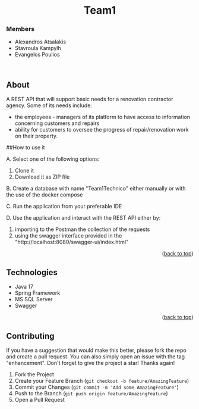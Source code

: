 <div id="top"></div>

<div style="text-align:center">

<h1>Team1</h1>
</div>
<h3>Members</h3>
<p><ul><li>Alexandros Atsalakis</li>
<li>Stavroula Kampylh</li> 
<li>Evangelos Poulios</li></ul>
<br>

## About
<p>A REST API that will support basic needs for a renovation contractor agency. Some of its needs include: 
<ul><li>the employees - managers of its platform to have access to information concerning customers and
repairs</li>
<li>ability for customers to oversee the progress of repair/renovation
work on their property.</li></ul></p>

##How to use it
<p>A. Select one of the following options:<p>
<ol> 
<li>Clone it </li>
<li>Download it as ZIP file</li>
</ol>
<p>B. Create a database with name "Team1Technico" either manually or with the use of the 
docker compose</p>
<p>C. Run the application from your preferable IDE</p>
<p>D. Use the application and interact with the REST API either by:
<ol><li>importing to the Postman the collection of the requests</li>
<li>using the swagger interface provided in the "http://localhost:8080/swagger-ui/index.html" </li></ol></p>
<p style="text-align: right">(<a href="#top">back to top</a>)</p>

## Technologies
<p><ul><li>Java 17</li>
<li>Spring Framework</li>
<li>MS SQL Server</li>
<li>Swagger</li></ul></p>


<p style="text-align: right">(<a href="#top">back to top</a>)</p>

## Contributing

If you have a suggestion that would make this better, please fork the repo and create a pull request. You can also simply open an issue with the tag "enhancement".
Don't forget to give the project a star! Thanks again!

1. Fork the Project
2. Create your Feature Branch (`git checkout -b feature/AmazingFeature`)
3. Commit your Changes (`git commit -m 'Add some AmazingFeature'`)
4. Push to the Branch (`git push origin feature/AmazingFeature`)
5. Open a Pull Request

